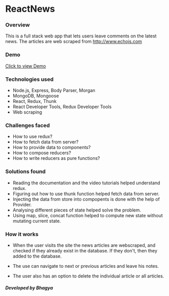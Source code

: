 # ReactNews

### Overview
This is a full stack web app that lets users leave comments on the latest news. The articles are web scraped from http://www.echojs.com

### Demo
[Click to view Demo](https://obscure-ravine-46220.herokuapp.com/)

### Technologies used

* Node.js, Express, Body Parser, Morgan
* MongoDB, Mongoose
* React, Redux, Thunk
* React Developer Tools, Redux Developer Tools
* Web scraping


### Challenges faced

* How to use redux?
* How to fetch data from server?
* How to provide data to components?
* How to compose reducers?
* How to write reducers as pure functions?

### Solutions found

* Reading the documentation and the video tutorials helped understand redux.
* Figuring out how to use thunk function helped fetch data from server.
* Injecting the data from store into compopents is done with the help of Provider.
* Analysing different pieces of state helped solve the problem.
* Using map, slice, concat function helped to compute new state without mutating current state.

### How it works

* When the user visits the site the news articles are webscraped, and checked if they already exist in the database. If they don't, then they added to the database.

* The use can navigate to next or previous articles and leave his notes.

* The user also has an option to delete the individual article or all articles.

##### Developed by Bhagya
